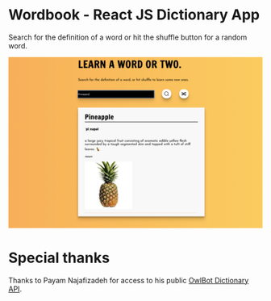 # Wordbook - React JS Dictionary App

Search for the definition of a word or hit the shuffle button for a random word.

![Preview of Wordbook App](https://github.com/yoandyvargas/Wordbook/blob/master/wordbook.png)

# Special thanks

Thanks to Payam Najafizadeh for access to his public [OwlBot Dictionary API](https://owlbot.info).
